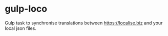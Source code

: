 # gulp-loco
Gulp task to synchronise translations between https://localise.biz and your local json files.
